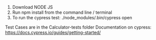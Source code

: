 1. Download NODE JS
2. Run npm install from the command line / terminal
3. To run the cypress test: ./node_modules/.bin/cypress open

Test Cases are in the Calculator-tests folder 
Documentation on cypress: https://docs.cypress.io/guides/getting-started/